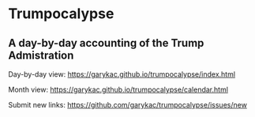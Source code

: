 # Trumpocalypse

## A day-by-day accounting of the Trump Admistration

Day-by-day view: https://garykac.github.io/trumpocalypse/index.html

Month view: https://garykac.github.io/trumpocalypse/calendar.html

Submit new links: https://github.com/garykac/trumpocalypse/issues/new

